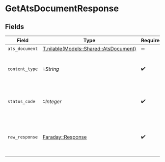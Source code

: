 # GetAtsDocumentResponse


## Fields

| Field                                                                        | Type                                                                         | Required                                                                     | Description                                                                  |
| ---------------------------------------------------------------------------- | ---------------------------------------------------------------------------- | ---------------------------------------------------------------------------- | ---------------------------------------------------------------------------- |
| `ats_document`                                                               | [T.nilable(Models::Shared::AtsDocument)](../../models/shared/atsdocument.md) | :heavy_minus_sign:                                                           | Successful                                                                   |
| `content_type`                                                               | *::String*                                                                   | :heavy_check_mark:                                                           | HTTP response content type for this operation                                |
| `status_code`                                                                | *::Integer*                                                                  | :heavy_check_mark:                                                           | HTTP response status code for this operation                                 |
| `raw_response`                                                               | [Faraday::Response](https://www.rubydoc.info/gems/faraday/Faraday/Response)  | :heavy_check_mark:                                                           | Raw HTTP response; suitable for custom response parsing                      |